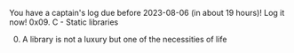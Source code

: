 You have a captain's log due before 2023-08-06 (in about 19 hours)! Log it now!
0x09. C - Static libraries

0. A library is not a luxury but one of the necessities of life
